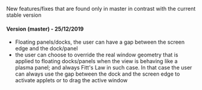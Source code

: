 New features/fixes that are found only in master in contrast with the current stable version

#### Version (master) - 25/12/2019

* Floating panels/docks, the user can have a gap between the screen edge and the dock/panel
* the user can choose to override the real window geometry that is applied to floating docks/panels
when the view is behaving like a plasma panel; and always Fitt's Law in such case. In that case the
user can always use the gap between the dock and the screen edge to activate applets or to drag
the active window
